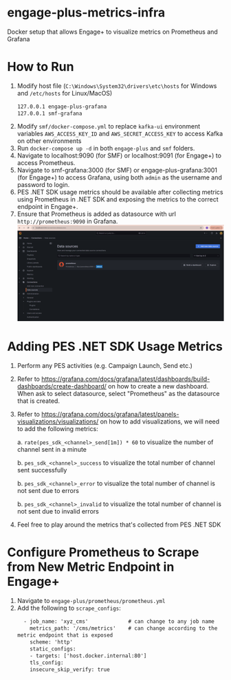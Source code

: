 # engage-plus-metrics-infra
Docker setup that allows Engage+ to visualize metrics on Prometheus and Grafana

# How to Run

1. Modify host file (`C:\Windows\System32\drivers\etc\hosts` for Windows and `/etc/hosts` for Linux/MacOS)
    ```
    127.0.0.1 engage-plus-grafana
    127.0.0.1 smf-grafana
    ```
2. Modify `smf/docker-compose.yml` to replace `kafka-ui` environment variables `AWS_ACCESS_KEY_ID` and `AWS_SECRET_ACCESS_KEY` to access Kafka on other environments
3. Run `docker-compose up -d` in both `engage-plus` and `smf` folders.
4. Navigate to localhost:9090 (for SMF) or localhost:9091 (for Engage+) to access Prometheus.
5. Navigate to smf-grafana:3000 (for SMF) or engage-plus-grafana:3001 (for Engage+) to access Grafana, using both `admin` as the username and password to login.
6. PES .NET SDK usage metrics should be available after collecting metrics using Prometheus in .NET SDK and exposing the metrics to the correct endpoint in Engage+.
7. Ensure that Prometheus is added as datasource with url `http://prometheus:9090` in Grafana. ![alt text](/images/grafana-datasource.png)

# Adding PES .NET SDK Usage Metrics

1. Perform any PES activities (e.g. Campaign Launch, Send etc.)
2. Refer to https://grafana.com/docs/grafana/latest/dashboards/build-dashboards/create-dashboard/ on how to create a new dashboard. When ask to select datasource, select "Prometheus" as the datasource that is created.
3. Refer to https://grafana.com/docs/grafana/latest/panels-visualizations/visualizations/ on how to add visualizations, we will need to add the following metrics:

    a. `rate(pes_sdk_<channel>_send[1m]) * 60` to visualize the number of channel sent in a minute

    b. `pes_sdk_<channel>_success` to visualize the total number of channel sent successfully

    b. `pes_sdk_<channel>_error` to visualize the total number of channel is not sent due to errors

    b. `pes_sdk_<channel>_invalid` to visualize the total number of channel is not sent due to invalid errors

4. Feel free to play around the metrics that's collected from PES .NET SDK

# Configure Prometheus to Scrape from New Metric Endpoint in Engage+

1. Navigate to `engage-plus/prometheus/prometheus.yml`
2. Add the following to `scrape_configs`:
    ```
      - job_name: 'xyz_cms'             # can change to any job name
        metrics_path: '/cms/metrics'    # can change according to the metric endpoint that is exposed
        scheme: 'http'
        static_configs:
        - targets: ['host.docker.internal:80']
        tls_config:
        insecure_skip_verify: true
    ```